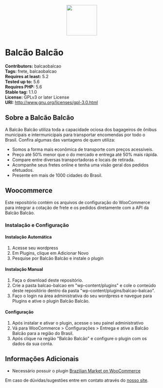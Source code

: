 <p align="center"><img src="https://prod.balcaobalcao.com.br/logo.png" width="100"></p>

# Balcão Balcão
**Contributors:** balcaobalcao\
**Tags:** frete, balcaobalcao\
**Requires at least:** 5.2\
**Tested up to:** 5.6\
**Requires PHP:** 5.6\
**Stable tag:** 1.1.0\
**License:** GPLv3 or later License\
**URI:** http://www.gnu.org/licenses/gpl-3.0.html

## Sobre a Balcão Balcão
A Balcão Balcão utiliza toda a capacidade ociosa dos bagageiros de ônibus municipais e intermunicipais para transportar encomendas por todo o Brasil. Confira algumas das vantagens
de quem utiliza:

- Somos a forma mais econômica de transporte com preços acessíveis.
- Preço até 50% menor que o do mercado e entrega até 50% mais rápida.
- Compare entre diversas transportadoras e locais de retirada.
- Acompanhe seus fretes online e tenha uma visão geral dos pedidos efetuados.
- Presente em mais de 1000 cidades do Brasil.

## Woocommerce
Este repositório contém os arquivos de configuração do WooCommerce para integrar a cotação de frete e os pedidos diretamente com a API da Balcão Balcão.

### Instalação e Configuração
#### Instalação Automática
1. Acesse seu wordpress
2. Em Plugins, clique em Adicionar Novo
3. Pesquise por Balcão Balcão e instale o plugin

#### Instalação Manual
1. Faça o download deste repositório.
2. Crie a pasta balcao-balcao em "wp-content/plugins" e cole o conteúdo deste repositório dentro da pasta "wp-content/plugins/balcao-balcao".
3. Faço o login na área administrativa do seu wordpress e navegue para Plugins e ative o plugin Balcão Balcão.

#### Configuração
1. Após instalar e ativar o plugin, acesse o seu painel administrativo
2. Vá para WooCommerce > Configurações > Entrega e ative a Balcão Balcão para a região do Brasil.
3. Após clique na região "Balcão Balcão" e configure o plugin com os dados da sua conta.

## Informações Adicionais

* Necessário possuir o plugin [Brazilian Market on WooCommerce](https://wordpress.org/plugins/woocommerce-extra-checkout-fields-for-brazil/)

Em caso de dúvidas/sugestões entre em contato através do [nosso site](https://www.balcaobalcao.com.br).